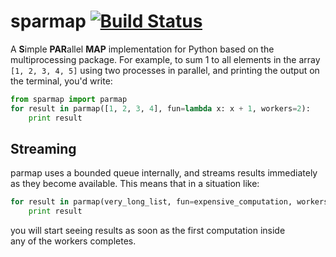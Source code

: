 sparmap [![Build Status](https://travis-ci.org/gmega/parmap.svg)](https://travis-ci.org/gmega/parmap)
======

A **S**imple **PAR**allel **MAP** implementation for Python based on the
multiprocessing package. For example, to sum 1 to all elements in the
array `[1, 2, 3, 4, 5]` using two processes in parallel, and printing the 
output on the terminal, you'd write:

```python
from sparmap import parmap
for result in parmap([1, 2, 3, 4], fun=lambda x: x + 1, workers=2):
    print result
```

Streaming
---------
parmap uses a bounded queue internally, and streams results immediately
as they become available. This means that in a situation like:

```python
for result in parmap(very_long_list, fun=expensive_computation, workers=8):
    print result
```

you will start seeing results as soon as the first computation inside  
 any of the workers completes.

